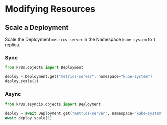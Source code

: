 # Modifying Resources

## Scale a Deployment

Scale the Deployment `metrics-server` in the Namespace `kube-system` to `1` replica.

### Sync
```python
from kr8s.objects import Deployment

deploy = Deployment.get("metrics-server", namespace="kube-system")
deploy.scale(1)
```

### Async
```python
from kr8s.asyncio.objects import Deployment

deploy = await Deployment.get("metrics-server", namespace="kube-system")
await deploy.scale(1)
```
